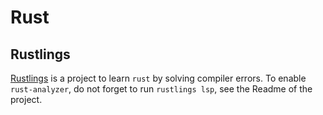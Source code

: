 # Rust

## Rustlings

[Rustlings](https://github.com/rust-lang/rustlings) is a project to learn `rust` by solving compiler errors. To enable `rust-analyzer`, do not forget to run `rustlings lsp`, see the Readme of the project.
